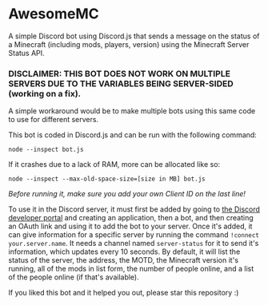 # AwesomeMC
A simple Discord bot using Discord.js that sends a message on the status of a Minecraft (including mods, players, version) using the Minecraft Server Status API.

### DISCLAIMER: THIS BOT DOES NOT WORK ON MULTIPLE SERVERS DUE TO THE VARIABLES BEING SERVER-SIDED (working on a fix).
A simple workaround would be to make multiple bots using this same code to use for different servers.

This bot is coded in Discord.js and can be run with the following command:
```
node --inspect bot.js
```
If it crashes due to a lack of RAM, more can be allocated like so:
```
node --inspect --max-old-space-size=[size in MB] bot.js
```

_Before running it, make sure you add your own Client ID on the last line!_

To use it in the Discord server, it must first be added by going to [the Discord developer portal](https://discord.com/developers/applications/) and creating an application, then a bot, and then creating an OAuth link and using it to add the bot to your server. Once it's added, it can give information for a specific server by running the command `!connect your.server.name`. It needs a channel named `server-status` for it to send it's information, which updates every 10 seconds. By default, it will list the status of the server, the address, the MOTD, the Minecraft version it's running, all of the mods in list form, the number of people online, and a list of the people online (if that's available).

If you liked this bot and it helped you out, please star this repository :)
